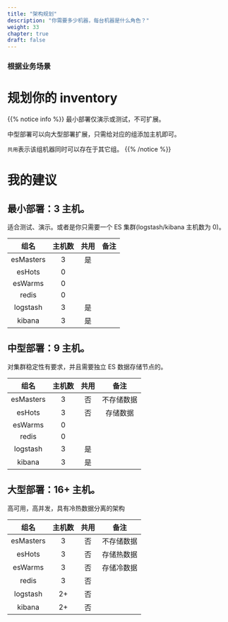 ```yaml
---
title: "架构规划"
description: "你需要多少机器，每台机器是什么角色？"
weight: 33
chapter: true
draft: false
---
```


### 根据业务场景

# 规划你的 inventory

{{% notice info %}}
最小部署仅演示或测试，不可扩展。

中型部署可以向大型部署扩展，只需给对应的组添加主机即可。

`共用`表示该组机器同时可以存在于其它组。
{{% /notice %}}

# 我的建议

## 最小部署：3 主机。

适合测试、演示。或者是你只需要一个 ES 集群(logstash/kibana 主机数为 0)。

| 组名      | 主机数 | 共用 | 备注 |
| :---------: | :------: | :----: | :----: |
| esMasters | 3      | 是   |      |
| esHots    | 0      |      |      |
| esWarms   | 0      |      |      |
| redis     | 0      |      |      |
| logstash  | 3      | 是   |      |
| kibana    | 3      | 是   |      |

## 中型部署：9 主机。

对集群稳定性有要求，并且需要独立 ES 数据存储节点的。

| 组名        | 主机数   | 共用   | 备注         |
| :---------: | :------: | :----: | :----------: |
| esMasters   | 3        | 否     | 不存储数据   |
| esHots      | 3        | 否     | 存储数据     |
| esWarms     | 0        |        |              |
| redis       | 0        |        |              |
| logstash    | 3        | 是     |              |
| kibana      | 3        | 是     |              |

## 大型部署：16+ 主机。

高可用，高并发，具有冷热数据分离的架构

| 组名      | 主机数 | 共用 | 备注       |
| :---------: | :------: | :----: | :----------: |
| esMasters | 3      | 否   | 不存储数据 |
| esHots    | 3      | 否   | 存储热数据 |
| esWarms   | 3      | 否   | 存储冷数据 |
| redis     | 3      | 否   |            |
| logstash  | 2+     | 否   |            |
| kibana    | 2+     | 否   |            |

